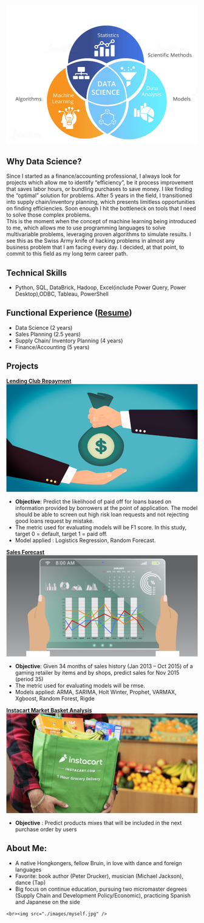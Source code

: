 <img src="./images/data_science.PNG" />
<br>

## Why Data Science?
Since I started as a finance/accounting professional, I always look for projects which allow me to identify “efficiency”, be it process improvement that saves labor hours, or bundling purchases to save money. I like finding the “optimal” solution for problems. After 5 years in the field, I transitioned into supply chain/inventory planning, which presents limitless opportunities on finding efficiencies. Soon enough I hit the bottleneck on tools that I need to solve those complex problems.
<br>
This is the moment when the concept of machine learning being introduced to me, which allows me to use programming languages to solve multivariable problems, leveraging proven algorithms to simulate results. I see this as the Swiss Army knife of hacking problems in almost any business problem that I am facing every day. I decided, at that point, to commit to this field as my long term career path.
    
## Technical Skills
   - Python, SQL, DataBrick, Hadoop, Excel(include Power Query, Power Desktop),ODBC, Tableau, PowerShell

## Functional Experience ([Resume](https://resume.creddle.io/resume/fs84gdmv2do))
   - Data Science (2 years)
   - Sales Planning (2.5 years)
   - Supply Chain/ Inventory Planning (4 years)
   - Finance/Accounting (5 years)
   
## Projects
   [**Lending Club Repayment**<br><img src="./images/lending.png" />](https://github.com/sittingman/lending_repayment)
   - **Objective**: Predict the likelihood of paid off for loans based on information provided by borrowers at the point of application. The model should be able to screen out high risk loan requests and not rejecting good loans request by mistake. 
   - The metric used for evaluating models will be F1 score. In this study, target 0 = default, target 1 = paid off.
   - Model applied : Logistics Regression, Random Forecast.

   [**Sales Forecast**<br><img src="./images/sls_fcst.jpg" />](https://github.com/sittingman/sales_forecast)
   - **Objective**: Given 34 months of sales history (Jan 2013 – Oct 2015) of a gaming retailer by items and by shops, predict sales for Nov 2015 (period 35)
   - The metric used for evaluating models will be rmse.
   - Models applied: ARMA, SARIMA, Holt Winter, Prophet, VARMAX, Xgboost, Random Forest, Rigde
       
   [**Instacart Market Basket Analysis**<br><img src="./images/shop_basket.png" />](https://github.com/sittingman/instacart_product_repurchase)
   - **Objective** : Predict products mixes that will be included in the next purchase order by users
   

## About Me:
   - A native Hongkongers, fellow Bruin, in love with dance and foreign languages
   - Favorite: book author (Peter Drucker), musician (Michael Jackson), dance (Tap)
   - Big focus on continue education, pursuing two micromaster degrees (Supply Chain and Development Policy/Economic), practicing Spanish and Japanese on the side
    
    
    <br><img src="./images/myself.jpg" />

